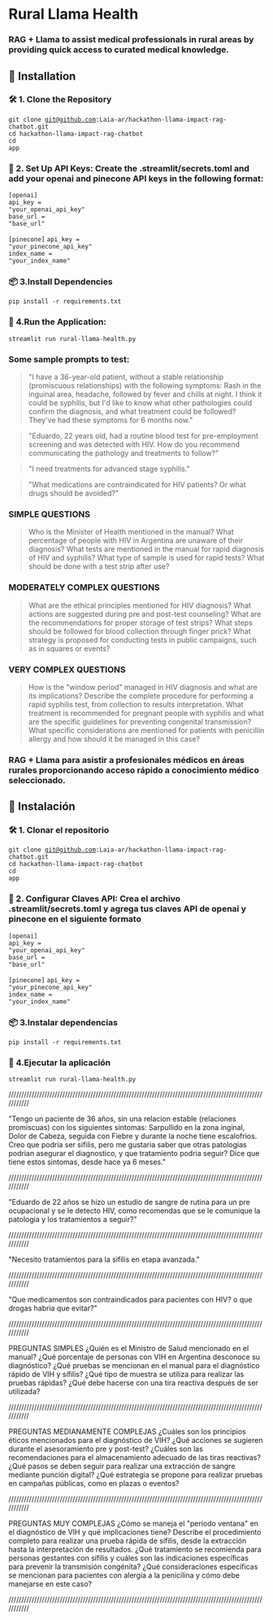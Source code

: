 ﻿# Rural Llama Health

### RAG + Llama to assist medical professionals in rural areas by providing quick access to curated medical knowledge.

## 🚀 Installation

### 🛠️ 1. Clone the Repository
<code>git clone git@github.com:Laia-ar/hackathon-llama-impact-rag-chatbot.git</code> </br>
<code>cd hackathon-llama-impact-rag-chatbot</code> </br>
<code>cd app</code>

### 🔑 2. Set Up API Keys: Create the .streamlit/secrets.toml and add your openai and pinecone API keys in the following format:
<code>[openai]</code> </br>
<code>api_key = "your_openai_api_key"</code> </br>
<code>base_url = "base_url"</code>

<code>[pinecone]</code>
<code>api_key = "your_pinecone_api_key"</code> </br>
<code>index_name = "your_index_name"</code>

### 📦 3.Install Dependencies
<code>pip install -r requirements.txt</code>

### 🚀 4.Run the Application:
<code>streamlit run rural-llama-health.py</code>

### Some sample prompts to test:

> "I have a 36-year-old patient, without a stable relationship (promiscuous relationships) with the following symptoms:
Rash in the inguinal area, headache, followed by fever and chills at night.
I think it could be syphilis, but I'd like to know what other pathologies could confirm the diagnosis, and what treatment could be followed?
They've had these symptoms for 6 months now."

> "Eduardo, 22 years old, had a routine blood test for pre-employment screening and was detected with HIV.
How do you recommend communicating the pathology and treatments to follow?"

> "I need treatments for advanced stage syphilis."

> "What medications are contraindicated for HIV patients? Or what drugs should be avoided?"

### SIMPLE QUESTIONS
> Who is the Minister of Health mentioned in the manual?
> What percentage of people with HIV in Argentina are unaware of their diagnosis?
> What tests are mentioned in the manual for rapid diagnosis of HIV and syphilis?
> What type of sample is used for rapid tests?
> What should be done with a test strip after use?

### MODERATELY COMPLEX QUESTIONS
> What are the ethical principles mentioned for HIV diagnosis?
> What actions are suggested during pre and post-test counseling?
> What are the recommendations for proper storage of test strips?
> What steps should be followed for blood collection through finger prick?
> What strategy is proposed for conducting tests in public campaigns, such as in squares or events?

### VERY COMPLEX QUESTIONS
> How is the "window period" managed in HIV diagnosis and what are its implications?
> Describe the complete procedure for performing a rapid syphilis test, from collection to results interpretation.
> What treatment is recommended for pregnant people with syphilis and what are the specific guidelines for preventing congenital transmission?
> What specific considerations are mentioned for patients with penicillin allergy and how should it be managed in this case?



### RAG + Llama para asistir a profesionales médicos en áreas rurales proporcionando acceso rápido a conocimiento médico seleccionado.

## 🚀 Instalación

### 🛠️ 1. Clonar el repositorio
<code>git clone git@github.com:Laia-ar/hackathon-llama-impact-rag-chatbot.git</code> </br>
<code>cd hackathon-llama-impact-rag-chatbot</code> </br>
<code>cd app</code>

### 🔑 2. Configurar Claves API: Crea el archivo .streamlit/secrets.toml y agrega tus claves API de openai y pinecone en el siguiente formato
<code>[openai]</code> </br>
<code>api_key = "your_openai_api_key"</code> </br>
<code>base_url = "base_url"</code>

<code>[pinecone]</code>
<code>api_key = "your_pinecone_api_key"</code> </br>
<code>index_name = "your_index_name"</code>

### 📦 3.Instalar dependencias
<code>pip install -r requirements.txt</code>

### 🚀 4.Ejecutar la aplicación
<code>streamlit run rural-llama-health.py</code>





























///////////////////////////////////////////////////////////////////////////////////////////////////////////

"Tengo un paciente de 36 años, sin una relacion estable (relaciones promiscuas) con los siguientes sintomas:
Sarpullido en la zona inginal, Dolor de Cabeza, seguida con Fiebre y durante la noche tiene escalofrios.
Creo que podria ser sifilis, pero me gustaria saber que otras patologias podrian asegurar el diagnostico, y que tratamiento podria seguir?
Dice que tiene estos sintomas, desde hace ya 6 meses."

///////////////////////////////////////////////////////////////////////////////////////////////////////////

"Eduardo de 22 años se hizo un estudio de sangre de rutina para un pre ocupacional y se le detecto HIV, 
como recomendas que se le comunique la patologia y los tratamientos a seguir?"

///////////////////////////////////////////////////////////////////////////////////////////////////////////

"Necesito tratamientos para la sifilis en etapa avanzada."

///////////////////////////////////////////////////////////////////////////////////////////////////////////

"Que medicamentos son contraindicados para pacientes con HIV? o que drogas habria que evitar?"

///////////////////////////////////////////////////////////////////////////////////////////////////////////

PREGUNTAS SIMPLES
¿Quién es el Ministro de Salud mencionado en el manual?
¿Qué porcentaje de personas con VIH en Argentina desconoce su diagnóstico?
¿Qué pruebas se mencionan en el manual para el diagnóstico rápido de VIH y sífilis?
¿Qué tipo de muestra se utiliza para realizar las pruebas rápidas?
¿Qué debe hacerse con una tira reactiva después de ser utilizada?

///////////////////////////////////////////////////////////////////////////////////////////////////////////

PREGUNTAS MEDIANAMENTE COMPLEJAS
¿Cuáles son los principios éticos mencionados para el diagnóstico de VIH?
¿Qué acciones se sugieren durante el asesoramiento pre y post-test?
¿Cuáles son las recomendaciones para el almacenamiento adecuado de las tiras reactivas?
¿Qué pasos se deben seguir para realizar una extracción de sangre mediante punción digital?
¿Qué estrategia se propone para realizar pruebas en campañas públicas, como en plazas o eventos?

///////////////////////////////////////////////////////////////////////////////////////////////////////////

PREGUNTAS MUY COMPLEJAS
¿Cómo se maneja el "período ventana" en el diagnóstico de VIH y qué implicaciones tiene?
Describe el procedimiento completo para realizar una prueba rápida de sífilis, desde la extracción hasta la interpretación de resultados.
¿Qué tratamiento se recomienda para personas gestantes con sífilis y cuáles son las indicaciones específicas para prevenir la transmisión congénita?
¿Qué consideraciones específicas se mencionan para pacientes con alergia a la penicilina y cómo debe manejarse en este caso?

///////////////////////////////////////////////////////////////////////////////////////////////////////////
